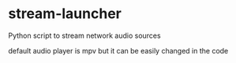 # stream-launcher
Python script to stream network audio sources

default audio player is mpv but it can be easily changed in the code
